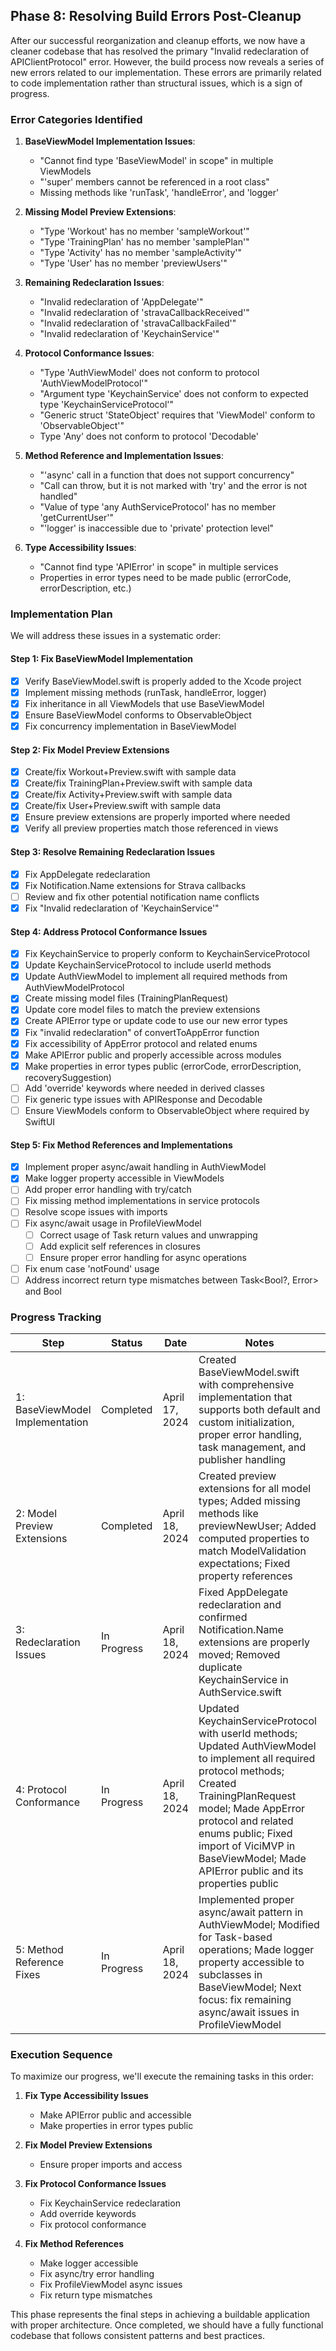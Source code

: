 ## Phase 8: Resolving Build Errors Post-Cleanup

After our successful reorganization and cleanup efforts, we now have a cleaner codebase that has resolved the primary "Invalid redeclaration of APIClientProtocol" error. However, the build process now reveals a series of new errors related to our implementation. These errors are primarily related to code implementation rather than structural issues, which is a sign of progress.

### Error Categories Identified

1. **BaseViewModel Implementation Issues**:
   - "Cannot find type 'BaseViewModel' in scope" in multiple ViewModels
   - "'super' members cannot be referenced in a root class"
   - Missing methods like 'runTask', 'handleError', and 'logger'

2. **Missing Model Preview Extensions**:
   - "Type 'Workout' has no member 'sampleWorkout'"
   - "Type 'TrainingPlan' has no member 'samplePlan'"
   - "Type 'Activity' has no member 'sampleActivity'"
   - "Type 'User' has no member 'previewUsers'"

3. **Remaining Redeclaration Issues**:
   - "Invalid redeclaration of 'AppDelegate'"
   - "Invalid redeclaration of 'stravaCallbackReceived'"
   - "Invalid redeclaration of 'stravaCallbackFailed'"
   - "Invalid redeclaration of 'KeychainService'"

4. **Protocol Conformance Issues**:
   - "Type 'AuthViewModel' does not conform to protocol 'AuthViewModelProtocol'"
   - "Argument type 'KeychainService' does not conform to expected type 'KeychainServiceProtocol'"
   - "Generic struct 'StateObject' requires that 'ViewModel' conform to 'ObservableObject'"
   - Type 'Any' does not conform to protocol 'Decodable'

5. **Method Reference and Implementation Issues**:
   - "'async' call in a function that does not support concurrency"
   - "Call can throw, but it is not marked with 'try' and the error is not handled"
   - "Value of type 'any AuthServiceProtocol' has no member 'getCurrentUser'"
   - "'logger' is inaccessible due to 'private' protection level"

6. **Type Accessibility Issues**:
   - "Cannot find type 'APIError' in scope" in multiple services
   - Properties in error types need to be made public (errorCode, errorDescription, etc.)

### Implementation Plan

We will address these issues in a systematic order:

#### Step 1: Fix BaseViewModel Implementation
- [x] Verify BaseViewModel.swift is properly added to the Xcode project
- [x] Implement missing methods (runTask, handleError, logger)
- [x] Fix inheritance in all ViewModels that use BaseViewModel
- [x] Ensure BaseViewModel conforms to ObservableObject
- [x] Fix concurrency implementation in BaseViewModel

#### Step 2: Fix Model Preview Extensions
- [x] Create/fix Workout+Preview.swift with sample data
- [x] Create/fix TrainingPlan+Preview.swift with sample data
- [x] Create/fix Activity+Preview.swift with sample data
- [x] Create/fix User+Preview.swift with sample data
- [x] Ensure preview extensions are properly imported where needed
- [x] Verify all preview properties match those referenced in views

#### Step 3: Resolve Remaining Redeclaration Issues
- [x] Fix AppDelegate redeclaration
- [x] Fix Notification.Name extensions for Strava callbacks
- [ ] Review and fix other potential notification name conflicts
- [x] Fix "Invalid redeclaration of 'KeychainService'"

#### Step 4: Address Protocol Conformance Issues
- [x] Fix KeychainService to properly conform to KeychainServiceProtocol
- [x] Update KeychainServiceProtocol to include userId methods
- [x] Update AuthViewModel to implement all required methods from AuthViewModelProtocol
- [x] Create missing model files (TrainingPlanRequest)
- [x] Update core model files to match the preview extensions
- [x] Create APIError type or update code to use our new error types
- [x] Fix "invalid redeclaration" of convertToAppError function
- [x] Fix accessibility of AppError protocol and related enums
- [x] Make APIError public and properly accessible across modules
- [x] Make properties in error types public (errorCode, errorDescription, recoverySuggestion)
- [ ] Add 'override' keywords where needed in derived classes
- [ ] Fix generic type issues with APIResponse and Decodable
- [ ] Ensure ViewModels conform to ObservableObject where required by SwiftUI

#### Step 5: Fix Method References and Implementations
- [x] Implement proper async/await handling in AuthViewModel
- [x] Make logger property accessible in ViewModels
- [ ] Add proper error handling with try/catch
- [ ] Fix missing method implementations in service protocols
- [ ] Resolve scope issues with imports
- [ ] Fix async/await usage in ProfileViewModel
  - [ ] Correct usage of Task return values and unwrapping
  - [ ] Add explicit self references in closures
  - [ ] Ensure proper error handling for async operations
- [ ] Fix enum case 'notFound' usage
- [ ] Address incorrect return type mismatches between Task<Bool?, Error> and Bool

### Progress Tracking

| Step | Status | Date | Notes |
|------|--------|------|-------|
| 1: BaseViewModel Implementation | Completed | April 17, 2024 | Created BaseViewModel.swift with comprehensive implementation that supports both default and custom initialization, proper error handling, task management, and publisher handling |
| 2: Model Preview Extensions | Completed | April 18, 2024 | Created preview extensions for all model types; Added missing methods like previewNewUser; Added computed properties to match ModelValidation expectations; Fixed property references |
| 3: Redeclaration Issues | In Progress | April 18, 2024 | Fixed AppDelegate redeclaration and confirmed Notification.Name extensions are properly moved; Removed duplicate KeychainService in AuthService.swift |
| 4: Protocol Conformance | In Progress | April 18, 2024 | Updated KeychainServiceProtocol with userId methods; Updated AuthViewModel to implement all required protocol methods; Created TrainingPlanRequest model; Made AppError protocol and related enums public; Fixed import of ViciMVP in BaseViewModel; Made APIError public and its properties public |
| 5: Method Reference Fixes | In Progress | April 18, 2024 | Implemented proper async/await pattern in AuthViewModel; Modified for Task-based operations; Made logger property accessible to subclasses in BaseViewModel; Next focus: fix remaining async/await issues in ProfileViewModel |

### Execution Sequence

To maximize our progress, we'll execute the remaining tasks in this order:

1. **Fix Type Accessibility Issues**
   - Make APIError public and accessible
   - Make properties in error types public

2. **Fix Model Preview Extensions**
   - Ensure proper imports and access

3. **Fix Protocol Conformance Issues**
   - Fix KeychainService redeclaration
   - Add override keywords
   - Fix protocol conformance

4. **Fix Method References**
   - Make logger accessible
   - Fix async/try error handling 
   - Fix ProfileViewModel async issues
   - Fix return type mismatches

This phase represents the final steps in achieving a buildable application with proper architecture. Once completed, we should have a fully functional codebase that follows consistent patterns and best practices. 